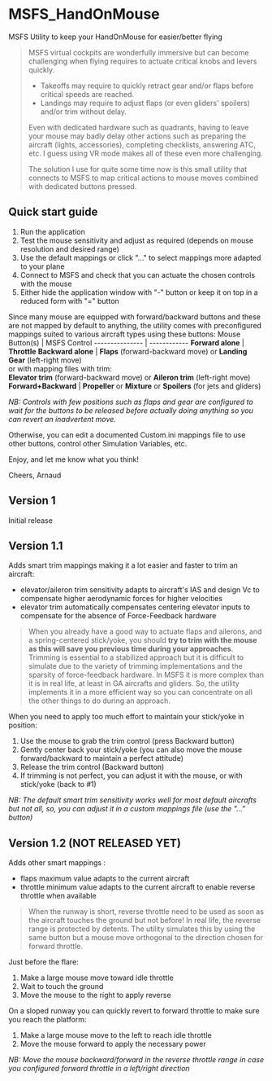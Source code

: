# MSFS_HandOnMouse
MSFS Utility to keep your HandOnMouse for easier/better flying

> MSFS virtual cockpits are wonderfully immersive but can become challenging when flying requires to actuate critical knobs and levers quickly.
> * Takeoffs may require to quickly retract gear and/or flaps before critical speeds are reached.
> * Landings may require to adjust flaps (or even gliders' spoilers) and/or trim without delay.
> 
> Even with dedicated hardware such as quadrants, having to leave your mouse may badly delay other actions such as preparing the aircraft (lights, accessories), completing checklists, answering ATC, etc. I guess using VR mode makes all of these even more challenging.
> 
> The solution I use for quite some time now is this small utility that connects to MSFS to map critical actions to mouse moves combined with dedicated buttons pressed.

## Quick start guide

1. Run the application
2. Test the mouse sensitivity and adjust as required (depends on mouse resolution and desired range)
3. Use the default mappings or click "..." to select mappings more adapted to your plane
4. Connect to MSFS and check that you can actuate the chosen controls with the mouse
5. Either hide the application window with "-" button or keep it on top in a reduced form with "=" button

Since many mouse are equipped with forward/backward buttons and these are not mapped by default to anything, the utility comes with preconfigured mappings suited to various aircraft types using these buttons:
Mouse Button(s)      | MSFS Control
---------------      | ------------
**Forward alone**    | **Throttle**
**Backward alone**   | **Flaps** (forward-backward move) or **Landing Gear** (left-right move)<br>or with mapping files with trim:<br>**Elevator trim** (forward-backward move) or **Aileron trim** (left-right move)
**Forward+Backward** | **Propeller** or **Mixture** or **Spoilers** (for jets and gliders)  

*NB: Controls with few positions such as flaps and gear are configured to wait for the buttons to be released before actually doing anything so you can revert an inadvertent move.*

Otherwise, you can edit a documented Custom.ini mappings file to use other buttons, control other Simulation Variables, etc.

Enjoy, and let me know what you think!

Cheers, 
Arnaud

## Version 1

Initial release

## Version 1.1

Adds smart trim mappings making it a lot easier and faster to trim an aircraft:
- elevator/aileron trim sensitivity adapts to aircraft's IAS and design Vc to compensate higher aerodynamic forces for higher velocities 
- elevator trim automatically compensates centering elevator inputs to compensate for the absence of Force-Feedback hardware

> When you already have a good way to actuate flaps and ailerons, and a spring-centered stick/yoke, you should **try to trim with the mouse as this will save you previous time during your approaches**.
> Trimming is essential to a stabilized approach but it is difficult to simulate due to the variety of trimming implementations and the sparsity of force-feedback hardware. 
> In MSFS it is more complex than it is in real life, at least in GA aircrafts and gliders. 
> So, the utility implements it in a more efficient way so you can concentrate on all the other things to do during an approach.

When you need to apply too much effort to maintain your stick/yoke in position:
1. Use the mouse to grab the trim control (press Backward button)
2. Gently center back your stick/yoke (you can also move the mouse forward/backward to maintain a perfect attitude) 
3. Release the trim control (Backward button)
4. If trimming is not perfect, you can adjust it with the mouse, or with stick/yoke (back to #1)

*NB: The default smart trim sensitivity works well for most default aircrafts but not all, so, you can adjust it in a custom mappings file (use the "..." button)*

## Version 1.2 (NOT RELEASED YET)

Adds other smart mappings :
- flaps maximum value adapts to the current aircraft
- throttle minimum value adapts to the current aircraft to enable reverse throttle when available

> When the runway is short, reverse throttle need to be used as soon as the aircraft touches the ground but not before!
> In real life, the reverse range is protected by detents. 
> The utility simulates this by using the same button but a mouse move orthogonal to the direction chosen for forward throttle.

Just before the flare:
1. Make a large mouse move toward idle throttle
2. Wait to touch the ground
3. Move the mouse to the right to apply reverse 

On a sloped runway you can quickly revert to forward throttle to make sure you reach the platform:
1. Make a large mouse move to the left to reach idle throttle
2. Move the mouse forward to apply the necessary power

*NB: Move the mouse backward/forward in the reverse throttle range in case you configured forward throttle in a left/right direction*